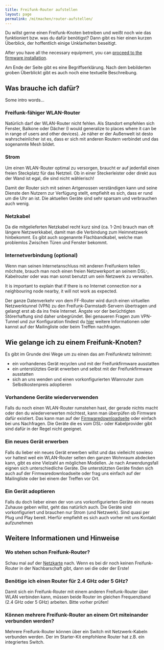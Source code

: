 ```yaml
---
title: Freifunk-Router aufstellen
layout: page
permalink: /mitmachen/router-aufstellen/
---
```


Du willst gerne einen Freifunk-Knoten betreiben und weißt noch wie das funktioniert bzw. was du dafür benötigst? Dann gibt es hier einen kurzen Überblick, der hoffentlich einige Unklarheiten beseitigt.

After you have all the necessary equipment, you can [proceed to the firmware installation](firmware-installieren).

Am Ende der Seite gibt es eine Begriffserklärung. Nach dem bebilderten groben Überblickt gibt es auch noch eine textuelle Beschreibung.

## Was brauche ich dafür?

Some intro words...

### Freifunk-fähiger WLAN-Router

Natürlich darf der WLAN-Router nicht fehlen. Als Standort empfehlen sich Fenster, Balkone oder Dächer (I would generalize to places where it can be in range of users and other devices). Je näher er der Außenwelt ist desto wahrscheinlicher ist es, dass er sich mit anderen Routern verbindet und das sogenannte Mesh bildet.

### Strom

Um einen WLAN-Router optimal zu versorgen, braucht er auf jedenfall einen freien Steckplatz für das Netzteil. Ob in einer Steckerleister oder direkt aus der Wand ist egal, die sind nicht wählerisch!

Damit der Router sich mit seinen Artgenossen verständigen kann und seine Dienste den Nutzern zur Verfügung stellt, empfiehlt es sich, dass er rund um die Uhr an ist. Die aktuellen Geräte sind sehr sparsam und verbrauchen auch wenig.

### Netzkabel

Da die mitgelieferten Netzkabel recht kurz sind (ca. 1-2m) brauch man oft längere Netzwerkkabel, damit man die Verbindung zum Heimnetzwerk hinbekommt. Es gibt auch sogenannte Flachbandkabel, welche man problemlos Zwischen Türen und Fenster bekommt.

### Internetverbindung (optional)

Wenn man seinen Internetanschluss mit anderen Freifunkern teilen möchste, brauch man noch einen freien Netzwerkport an seinem DSL-, Kabelrouter oder was man sonst benutzt um sein Netzwerk zu verwalten.

It is important to explain that if there is no Internet connection nor a neighbouring node nearby, it will not work as expected.

Der ganze Datenverkehr von dem FF-Router wird durch einen virtuellen Netzwerktunnel (VPN) zu den Freifunk-Darmstadt-Servern übertragen und gelangt erst ab da ins freie Internet. Ängste vor der berüchtigten Störerhaftung sind daher unbegründet. Bei genaueren Fragen zum VPN-Tunnel und zur Konfiguration findest du <a href="sicherheit.html">hier</a> weitere Informationen oder kannst auf der Mailingliste oder beim Treffen nachfragen.


## Wie gelange ich zu einem Freifunk-Knoten?


Es gibt im Grunde drei Wege um zu einen das am Freifunknetz teilnimmt:

* ein vorhandenes Gerät recyclen und mit der Freifunkfirmware ausstatten
* ein unterstütztes Gerät erwerben und selbst mit der Freifunkfirmware ausstatten
* sich an uns wenden und einen vorkonfigurierten Wlanrouter zum Selbstkostenpreis adoptieren

### Vorhandene Geräte wiederverwenden

Falls du noch einen WLAN-Router rumstehen hast, der gerade nichts macht oder den du wiederverwerten möchtest, kann man überpüfen ob Firmware dafür existiert. Das kann man auf der <a href="http://update.freifunk-darmstadt.de/">Firmwaredownloadseite</a> oder einfach bei uns Nachfragen. Die Geräte die es vom DSL- oder Kabelprovider gibt sind dafür in der Regel nicht geeignet.

### Ein neues Gerät erwerben

Falls du lieber ein neues Gerät erwerben willst und das vielleicht sowieso vor hattest weil ein WLAN-Router selten den ganzen Wohnraum abdecken kann, gibt es eine Vielzahl an möglichen Modellen. Je nach Anwendungsfall eignen sich unterschiedliche Geräte. Die unterstützten Geräte finden sich auch auf der Firmwaredownloadseite oder frag uns einfach auf der Mailingliste oder bei einem der Treffen vor Ort.

### Ein Gerät adoptieren

Falls du doch lieber einen der von uns vorkonfigurierten Geräte ein neues Zuhause geben willst, geht das natürlich auch. Die Geräte sind vorkonfiguriert und brauchen nur Strom (und Netzwerk). Sind quasi per Plug und Play bereit. Hierfür empfiehlt es sich auch vorher mit uns Kontakt aufzunehmen


## Weitere Informationen und Hinweise

### Wo stehen schon Freifunk-Router?

Schau mal auf der <a href="karte.html">Netzkarte</a> nach. Wenn es bei dir noch keinen Freifunk-Router in der Nachbarschaft gibt, dann sei die oder der Erste!

### Benötige ich einen Router für 2.4 GHz oder 5 GHz?

Damit sich ein Freifunk-Router mit einem anderen Freifunk-Router über WLAN verbinden kann, müssen beide Router im gleichen Frequenzband (2.4 GHz oder 5 GHz) arbeiten. Bitte vorher prüfen!

### Können mehrere Freifunk-Router an einem Ort miteinander verbunden werden?

Mehrere Freifunk-Router können über ein Switch mit Netzwerk-Kabeln verbunden werden. Der im Starter-Kit empfohlene Router hat z.B. ein integriertes Switch.
